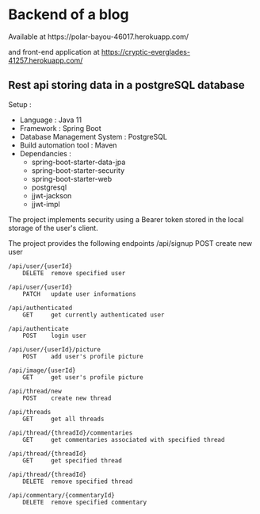 <h1>Backend of a blog</h1>
Available at https://polar-bayou-46017.herokuapp.com/

and front-end application at https://cryptic-everglades-41257.herokuapp.com/
<h2>Rest api storing data in a postgreSQL database</h2>
Setup : 
<ul>
    <li>Language : Java 11</li>
    <li>Framework : Spring Boot</li>
    <li>Database Management System : PostgreSQL</li>
    <li>Build automation tool : Maven</li>
    <li>Dependancies : 
        <ul>
            <li>spring-boot-starter-data-jpa</li>
            <li>spring-boot-starter-security</li>
            <li>spring-boot-starter-web</li>
            <li>postgresql</li>
            <li>jjwt-jackson</li>
            <li>jjwt-impl</li>
        </ul>
    </li>
</ul>

The project implements security using a Bearer token stored in the local storage of the user's client.

The project provides the following endpoints
    /api/signup
        POST    create new user

    /api/user/{userId}
        DELETE  remove specified user

    /api/user/{userId}
        PATCH   update user informations

    /api/authenticated
        GET     get currently authenticated user

    /api/authenticate
        POST    login user

    /api/user/{userId}/picture
        POST    add user's profile picture

    /api/image/{userId}
        GET     get user's profile picture

    /api/thread/new
        POST    create new thread

    /api/threads
        GET     get all threads

    /api/thread/{threadId}/commentaries
        GET     get commentaries associated with specified thread

    /api/thread/{threadId}
        GET     get specified thread

    /api/thread/{threadId}
        DELETE  remove specified thread

    /api/commentary/{commentaryId}
        DELETE  remove specified commentary
